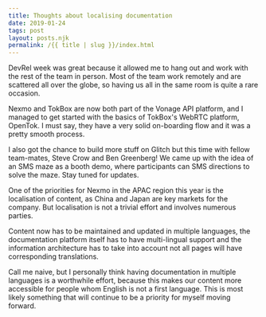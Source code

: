 ```yaml
---
title: Thoughts about localising documentation
date: 2019-01-24
tags: post
layout: posts.njk
permalink: /{{ title | slug }}/index.html
---
```

DevRel week was great because it allowed me to hang out and work with the rest of the team in person. Most of the team work remotely and are scattered all over the globe, so having us all in the same room is quite a rare occasion.

Nexmo and TokBox are now both part of the Vonage API platform, and I managed to get started with the basics of TokBox's WebRTC platform, OpenTok. I must say, they have a very solid on-boarding flow and it was a pretty smooth process.

I also got the chance to build more stuff on Glitch but this time with fellow team-mates, Steve Crow and Ben Greenberg! We came up with the idea of an SMS maze as a booth demo, where participants can SMS directions to solve the maze. Stay tuned for updates.

One of the priorities for Nexmo in the APAC region this year is the localisation of content, as China and Japan are key markets for the company. But localisation is not a trivial effort and involves numerous parties.

Content now has to be maintained and updated in multiple languages, the documentation platform itself has to have multi-lingual support and the information architecture has to take into account not all pages will have corresponding translations.

Call me naive, but I personally think having documentation in multiple languages is a worthwhile effort, because this makes our content more accessible for people whom English is not a first language. This is most likely something that will continue to be a priority for myself moving forward.